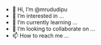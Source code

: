 - 👋 Hi, I’m @mrududipu
- 👀 I’m interested in ...
- 🌱 I’m currently learning ...
- 💞️ I’m looking to collaborate on ...
- 📫 How to reach me ...

<!---
mrududipu/mrududipu is a ✨ special ✨ repository because its `README.md` (this file) appears on your GitHub profile.
You can click the Preview link to take a look at your changes.
--->
